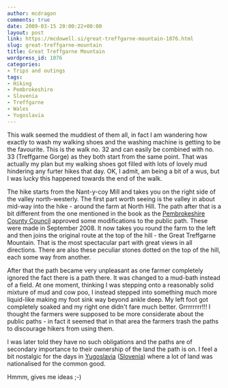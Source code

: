 ```yaml
---
author: mcdragon
comments: true
date: 2009-03-15 20:00:22+00:00
layout: post
link: https://mcdowell.si/great-treffgarne-mountain-1076.html
slug: great-treffgarne-mountain
title: Great Treffgarne Mountain
wordpress_id: 1076
categories:
- Trips and outings
tags:
- Hiking
- Pembrokeshire
- Slovenia
- Treffgarne
- Wales
- Yugoslavia
---
```


This walk seemed the muddiest of them all, in fact I am wandering how exactly to wash my walking shoes and the washing machine is getting to be the favourite. This is the walk no. 32 and can easily be combined with no. 33 (Treffgarne Gorge) as they both start from the same point. That was actually my plan but my walking shoes got filled with lots of lovely mud hindering any furter hikes that day. OK, I admit, am being a bit of a wus, but I was lucky this happened towards the end of the walk.

The hike starts from the Nant-y-coy Mill and takes you on the right side of the valley north-westerly. The first part worth seeing is the valley in about mid-way into the hike - around the farm at North Hill. The path after that is a bit different from the one mentioned in the book as the [Pembrokeshire County Council](https://www.pembrokeshire.gov.uk/) approved some modifications to the public path. These were made in September 2008. It now takes you round the farm to the left and then joins the original route at the top of the hill - the Great Treffgarne Mountain. That is the most spectacular part with great views in all directions. There are also these peculiar stones dotted on the top of the hill, each some way from another.

After that the path became very unpleasant as one farmer completely ignored the fact there is a path there. It was changed to a mud-bath instead of a field. At one moment, thinking I was stepping onto a reasonably solid mixture of mud and cow poo, I instead stepped into something much more liquid-like making my foot sink way beyond ankle deep. My left foot got completely soaked and my right one didn't fare much better. Grrrrrrrr!!! I thought the farmers were supposed to be more considerate about the public paths - in fact it seemed that in that area the farmers trash the paths to discourage hikers from using them.

I was later told they have no such obligations and the paths are of secondary importance to their ownership of the land the path is on. I feel a bit nostalgic for the days in [Yugoslavia](https://en.wikipedia.org/wiki/Yugoslavia) ([Slovenia](https://en.wikipedia.org/wiki/Slovenia)) where a lot of land was nationalised for the common good.

Hmmm, gives me ideas ;-)
